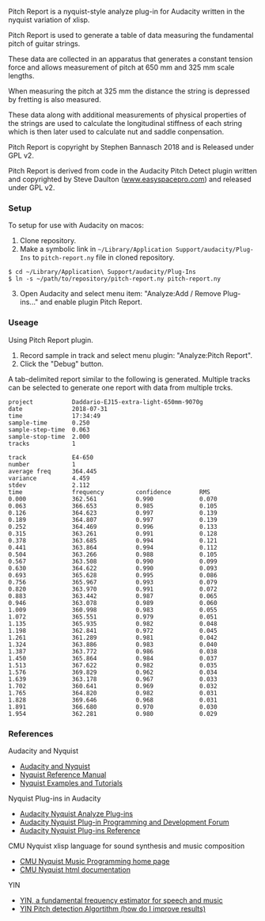 Pitch Report is a nyquist-style analyze plug-in for Audacity written in the nyquist variation of xlisp.

Pitch Report is used to generate a table of data measuring the fundamental pitch of guitar strings.

These data are collected in an apparatus that generates a constant tension force and allows measurement
of pitch at 650 mm and 325 mm scale lengths.

When measuring the pitch at 325 mm the distance the string is depressed by fretting is also measured.

These data along with additional measurements of physical properties of the strings are used to calculate
the longitudinal stiffness of each string which is then later used to calculate nut and saddle conpensation.

Pitch Report is copyright by Stephen Bannasch 2018 and is Released under GPL v2.

Pitch Report is derived from code in the Audacity Pitch Detect plugin written and copyrighted by Steve Daulton (www.easyspacepro.com) and released under GPL v2.

### Setup

To setup for use with Audacity on macos:

1. Clone repository.
2. Make a symbolic link in `~/Library/Application Support/audacity/Plug-Ins` to `pitch-report.ny` file
in cloned repository.
```
$ cd ~/Library/Application\ Support/audacity/Plug-Ins
$ ln -s ~/path/to/repository/pitch-report.ny pitch-report.ny
```
3. Open Audacity and select menu item: "Analyze:Add / Remove Plug-ins..." and enable plugin Pitch Report.

### Useage

Using Pitch Report plugin.

1. Record sample in track and select menu plugin: "Analyze:Pitch Report".
2. Click the "Debug" button.

A tab-delimited report similar to the following is generated. Multiple tracks can be selected to generate
one report with data from multiple trcks.

```
project           Daddario-EJ15-extra-light-650mm-9070g
date              2018-07-31
time              17:34:49
sample-time       0.250
sample-step-time  0.063
sample-stop-time  2.000
tracks            1

track             E4-650
number            1
average freq      364.445
variance          4.459
stdev             2.112
time              frequency         confidence        RMS
0.000             362.561           0.990             0.070
0.063             366.653           0.985             0.105
0.126             364.623           0.997             0.139
0.189             364.807           0.997             0.139
0.252             364.469           0.996             0.133
0.315             363.261           0.991             0.128
0.378             363.685           0.994             0.121
0.441             363.864           0.994             0.112
0.504             363.266           0.988             0.105
0.567             363.508           0.990             0.099
0.630             364.622           0.990             0.093
0.693             365.628           0.995             0.086
0.756             365.967           0.993             0.079
0.820             363.970           0.991             0.072
0.883             363.442           0.987             0.065
0.946             363.078           0.989             0.060
1.009             360.998           0.983             0.055
1.072             365.551           0.979             0.051
1.135             365.935           0.982             0.048
1.198             362.841           0.972             0.045
1.261             361.289           0.981             0.042
1.324             363.886           0.983             0.040
1.387             363.772           0.986             0.038
1.450             365.864           0.984             0.037
1.513             367.622           0.982             0.035
1.576             369.829           0.962             0.034
1.639             363.178           0.967             0.033
1.702             360.641           0.969             0.032
1.765             364.820           0.982             0.031
1.828             369.646           0.968             0.031
1.891             366.680           0.970             0.030
1.954             362.281           0.980             0.029
```

### References

Audacity and Nyquist

- [Audacity and Nyquist](http://www.audacity-forum.de/download/edgar/nyquist/nyquist-doc/nyquist.htm)
- [Nyquist Reference Manual](http://www.audacity-forum.de/download/edgar/nyquist/nyquist-doc/manual/home.html)
- [Nyquist Examples and Tutorials](http://www.audacity-forum.de/download/edgar/nyquist/nyquist-doc/examples/examples.htm)

Nyquist Plug-ins in Audacity

- [Audacity Nyquist Analyze Plug-ins](https://wiki.audacityteam.org/wiki/Nyquist_Analyze_Plug-ins)
- [Audacity Nyquist Plug-in Programming and Development Forum](https://forum.audacityteam.org/viewforum.php?f=39)
- [Audacity Nyquist Plug-ins Reference](https://wiki.audacityteam.org/wiki/Nyquist_Plug-ins_Reference)

CMU Nyquist xlisp language for sound synthesis and music composition

- [CMU Nyquist Music Programming home page](https://www.cs.cmu.edu/~music/music.software.html)
- [CMU Nyquist html documentation](http://www.cs.cmu.edu/~rbd/doc/nyquist/index.html)

YIN

- [YIN, a fundamental frequency estimator for speech and music](http://audition.ens.fr/adc/pdf/2002_JASA_YIN.pdf)
- [YIN Pitch detection Algortithm (how do I improve results)](https://dsp.stackexchange.com/questions/17493/yin-pitch-detection-algortithm-how-do-i-improve-my-results)
